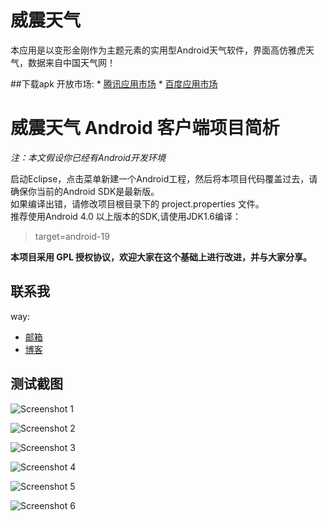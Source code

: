 威震天气
======

本应用是以变形金刚作为主题元素的实用型Android天气软件，界面高仿雅虎天气，数据来自中国天气网！

##下载apk
开放市场:
		* [腾讯应用市场](http://sj.qq.com/myapp/detail.htm?apkName=com.way.yahoo "应用宝")
		* [百度应用市场](http://sj.qq.com/myapp/detail.htm?apkName=com.way.yahoo "百度手机助手")

# **威震天气 Android 客户端项目简析** #

*注：本文假设你已经有Android开发环境*

启动Eclipse，点击菜单新建一个Android工程，然后将本项目代码覆盖过去，请确保你当前的Android SDK是最新版。<br>
如果编译出错，请修改项目根目录下的 project.properties 文件。<br>
推荐使用Android 4.0 以上版本的SDK,请使用JDK1.6编译：

> target=android-19

**本项目采用 GPL 授权协议，欢迎大家在这个基础上进行改进，并与大家分享。**

## 联系我

way:
  * [邮箱](mailto:way.ping.li@gmail.com "给我发邮件")
  * [博客](http://blog.csdn.net/way_ping_li "CSDN博客")


## 测试截图

![Screenshot 1](http://git.oschina.net/way/WayHoo/raw/master/screenshots/1.png "Screenshot 1")

![Screenshot 2](http://git.oschina.net/way/WayHoo/raw/master/screenshots/2.png "Screenshot 2")

![Screenshot 3](http://git.oschina.net/way/WayHoo/raw/master/screenshots/3.png "Screenshot 3")

![Screenshot 4](http://git.oschina.net/way/WayHoo/raw/master/screenshots/4.png "Screenshot 4")

![Screenshot 5](http://git.oschina.net/way/WayHoo/raw/master/screenshots/5.png "Screenshot 5")

![Screenshot 6](http://git.oschina.net/way/WayHoo/raw/master/screenshots/6.png "Screenshot 6")

